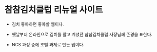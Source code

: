 # 참참김치클럽 리뉴얼 사이트

* 김치 좋아하면 좋아할 웹이다.

* 옛날부터 온라인으로 김치를 팔고 계섰던 참참김치클럽 사장님께 존경을 표한다.

* NCS 과정 중에 조별 과제로 만든 웹이다.